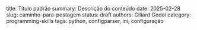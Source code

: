 title: Título padrão
summary: Descrição do conteúdo
date: 2025-02-28
slug: caminho-para-postagem
status: draft
authors: Giliard Godoi
category: programming-skills
tags: python, configparser, ini, configuração

